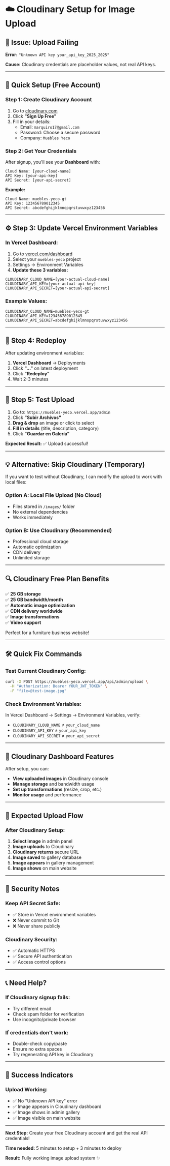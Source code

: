 # ☁️ Cloudinary Setup for Image Upload

## 🎯 Issue: Upload Failing

**Error:** `"Unknown API key your_api_key_2025_2025"`

**Cause:** Cloudinary credentials are placeholder values, not real API keys.

---

## 🚀 Quick Setup (Free Account)

### **Step 1: Create Cloudinary Account**

1. Go to [cloudinary.com](https://cloudinary.com)
2. Click **"Sign Up Free"**
3. Fill in your details:
   - Email: `marquiro17@gmail.com`
   - Password: Choose a secure password
   - Company: `Muebles Yeco`

### **Step 2: Get Your Credentials**

After signup, you'll see your **Dashboard** with:

```
Cloud Name: [your-cloud-name]
API Key: [your-api-key]
API Secret: [your-api-secret]
```

**Example:**

```
Cloud Name: muebles-yeco-gt
API Key: 123456789012345
API Secret: abcdefghijklmnopqrstuvwxyz123456
```

---

## ⚙️ **Step 3: Update Vercel Environment Variables**

### **In Vercel Dashboard:**

1. Go to [vercel.com/dashboard](https://vercel.com/dashboard)
2. Select your `muebles-yeco` project
3. Settings → Environment Variables
4. **Update these 3 variables:**

```
CLOUDINARY_CLOUD_NAME=[your-actual-cloud-name]
CLOUDINARY_API_KEY=[your-actual-api-key]
CLOUDINARY_API_SECRET=[your-actual-api-secret]
```

### **Example Values:**

```
CLOUDINARY_CLOUD_NAME=muebles-yeco-gt
CLOUDINARY_API_KEY=123456789012345
CLOUDINARY_API_SECRET=abcdefghijklmnopqrstuvwxyz123456
```

---

## 🔄 **Step 4: Redeploy**

After updating environment variables:

1. **Vercel Dashboard** → Deployments
2. Click **"..."** on latest deployment
3. Click **"Redeploy"**
4. Wait 2-3 minutes

---

## 🧪 **Step 5: Test Upload**

1. Go to: `https://muebles-yeco.vercel.app/admin`
2. Click **"Subir Archivos"**
3. **Drag & drop** an image or click to select
4. **Fill in details** (title, description, category)
5. Click **"Guardar en Galería"**

**Expected Result:** ✅ Upload successful!

---

## 💡 **Alternative: Skip Cloudinary (Temporary)**

If you want to test without Cloudinary, I can modify the upload to work with local files:

### **Option A: Local File Upload (No Cloud)**

- Files stored in `/images/` folder
- No external dependencies
- Works immediately

### **Option B: Use Cloudinary (Recommended)**

- Professional cloud storage
- Automatic optimization
- CDN delivery
- Unlimited storage

---

## 🔍 **Cloudinary Free Plan Benefits**

✅ **25 GB storage**  
✅ **25 GB bandwidth/month**  
✅ **Automatic image optimization**  
✅ **CDN delivery worldwide**  
✅ **Image transformations**  
✅ **Video support**

Perfect for a furniture business website!

---

## 🛠️ **Quick Fix Commands**

### **Test Current Cloudinary Config:**

```bash
curl -X POST https://muebles-yeco.vercel.app/api/admin/upload \
  -H "Authorization: Bearer YOUR_JWT_TOKEN" \
  -F "file=@test-image.jpg"
```

### **Check Environment Variables:**

In Vercel Dashboard → Settings → Environment Variables, verify:

- `CLOUDINARY_CLOUD_NAME` ≠ `your_cloud_name`
- `CLOUDINARY_API_KEY` ≠ `your_api_key`
- `CLOUDINARY_API_SECRET` ≠ `your_api_secret`

---

## 📱 **Cloudinary Dashboard Features**

After setup, you can:

- **View uploaded images** in Cloudinary console
- **Manage storage** and bandwidth usage
- **Set up transformations** (resize, crop, etc.)
- **Monitor usage** and performance

---

## 🎯 **Expected Upload Flow**

### **After Cloudinary Setup:**

1. **Select image** in admin panel
2. **Image uploads** to Cloudinary
3. **Cloudinary returns** secure URL
4. **Image saved** to gallery database
5. **Image appears** in gallery management
6. **Image shows** on main website

---

## 🔐 **Security Notes**

### **Keep API Secret Safe:**

- ✅ Store in Vercel environment variables
- ❌ Never commit to Git
- ❌ Never share publicly

### **Cloudinary Security:**

- ✅ Automatic HTTPS
- ✅ Secure API authentication
- ✅ Access control options

---

## 📞 **Need Help?**

### **If Cloudinary signup fails:**

- Try different email
- Check spam folder for verification
- Use incognito/private browser

### **If credentials don't work:**

- Double-check copy/paste
- Ensure no extra spaces
- Try regenerating API key in Cloudinary

---

## 🎉 **Success Indicators**

### **Upload Working:**

- ✅ No "Unknown API key" error
- ✅ Image appears in Cloudinary dashboard
- ✅ Image shows in admin gallery
- ✅ Image visible on main website

---

**Next Step:** Create your free Cloudinary account and get the real API credentials!

**Time needed:** 5 minutes to setup + 3 minutes to deploy

**Result:** Fully working image upload system ✨
